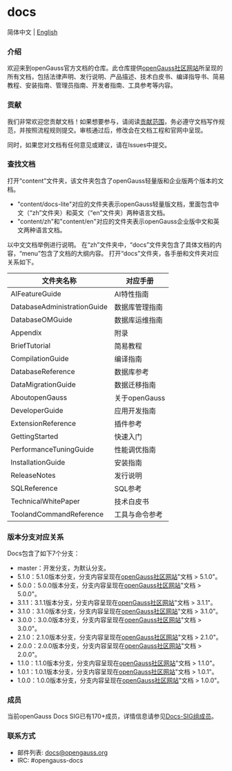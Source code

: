 # docs  

简体中文 | [English](./README.en.md)

### 介绍

欢迎来到openGauss官方文档的仓库。此仓库提供[openGauss社区网站](https://opengauss.org/zh)所呈现的所有文档，包括法律声明、发行说明、产品描述、技术白皮书、编译指导书、简易教程、安装指南、管理员指南、开发者指南、工具参考等内容。
### 贡献

我们非常欢迎您贡献文档！如果想要参与，请阅读[贡献范围](contribute/贡献范围.md)，务必遵守文档写作规范，并按照流程规则提交。审核通过后，修改会在文档工程和官网中呈现。

同时，如果您对文档有任何意见或建议，请在Issues中提交。

### 查找文档

打开“content”文件夹，该文件夹包含了openGauss轻量版和企业版两个版本的文档。

- "content/docs-lite"对应的文件夹表示openGauss轻量版文档，里面包含中文（“zh”文件夹）和英文（“en”文件夹）两种语言文档。
- "content/zh"和"content/en"对应的文件夹表示openGauss企业版中文和英文两种语言文档。

以中文文档举例进行说明。 在“zh”文件夹中，“docs”文件夹包含了具体文档的内容，“menu”包含了文档的大纲内容。
打开“docs”文件夹，各手册和文件夹对应关系如下。

| 文件夹名称                       | 对应手册   |
| --------------------------------| ---------- |
| AIFeatureGuide | AI特性指南 |
| DatabaseAdministrationGuide | 数据库管理指南 |
| DatabaseOMGuide | 数据库运维指南 |
| Appendix | 附录 |
| BriefTutorial | 简易教程 |
| CompilationGuide | 编译指南 |
| DatabaseReference | 数据库参考 |
| DataMigrationGuide | 数据迁移指南 |
| AboutopenGauss       | 关于openGauss |
| DeveloperGuide    | 应用开发指南 |
| ExtensionReference | 插件参考 |
| GettingStarted           | 快速入门 |
| PerformanceTuningGuide | 性能调优指南 |
| InstallationGuide   | 安装指南   |
| ReleaseNotes        | 发行说明   |
| SQLReference | SQL参考 |
| TechnicalWhitePaper | 技术白皮书 |
| ToolandCommandReference | 工具与命令参考 |


### 版本分支对应关系

Docs包含了如下7个分支：

- master：开发分支，为默认分支。
- 5.1.0：5.1.0版本分支，分支内容呈现在[openGauss社区网站](https://opengauss.org/zh)"文档 > 5.1.0"。
- 5.0.0：5.0.0版本分支，分支内容呈现在[openGauss社区网站](https://opengauss.org/zh)"文档 > 5.0.0"。
- 3.1.1：3.1.1版本分支，分支内容呈现在[openGauss社区网站](https://opengauss.org/zh)"文档 > 3.1.1"。
- 3.1.0：3.1.0版本分支，分支内容呈现在[openGauss社区网站](https://opengauss.org/zh)"文档 > 3.1.0"。
- 3.0.0：3.0.0版本分支，分支内容呈现在[openGauss社区网站](https://opengauss.org/zh)"文档 > 3.0.0"。
- 2.1.0：2.1.0版本分支，分支内容呈现在[openGauss社区网站](https://opengauss.org/zh)"文档 > 2.1.0"。
- 2.0.0：2.0.0版本分支，分支内容呈现在[openGauss社区网站](https://opengauss.org/zh)"文档 > 2.0.0"。
- 1.1.0：1.1.0版本分支，分支内容呈现在[openGauss社区网站](https://opengauss.org/zh)"文档 > 1.1.0"。
- 1.0.1：1.0.1版本分支，分支内容呈现在[openGauss社区网站](https://opengauss.org/zh)"文档 > 1.0.1"。
- 1.0.0：1.0.0版本分支，分支内容呈现在[openGauss社区网站](https://opengauss.org/zh)"文档 > 1.0.0"。

### 成员

当前openGauss Docs SIG已有170+成员，详情信息请参见[Docs-SIG组成员](contribute/Docs-SIG组成员.md)。

### 联系方式

- 邮件列表: [docs@opengauss.org](https://mailweb.opengauss.org/postorius/lists/docs.opengauss.org/)
- IRC: #opengauss-docs

